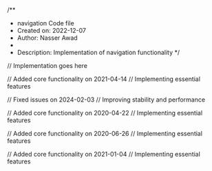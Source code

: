 /**
 * navigation Code file
 * Created on: 2022-12-07
 * Author: Nasser Awad
 *
 * Description: Implementation of navigation functionality
 */
 
// Implementation goes here


// Added core functionality on 2021-04-14
// Implementing essential features

// Fixed issues on 2024-02-03
// Improving stability and performance

// Added core functionality on 2020-04-22
// Implementing essential features

// Added core functionality on 2020-06-26
// Implementing essential features

// Added core functionality on 2021-01-04
// Implementing essential features
